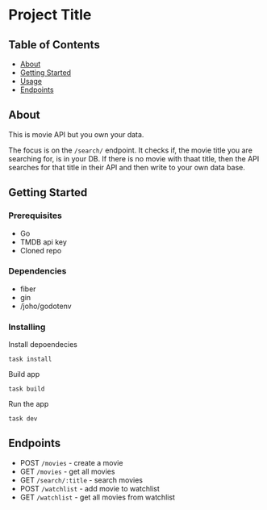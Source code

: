 # Project Title

## Table of Contents
+ [About](#about)
+ [Getting Started](#getting_started)
+ [Usage](#usage)
+ [Endpoints](../Endpoints)

## About <a name = "about"></a>
This is movie API but you own your data.

The focus is on the `/search/` endpoint. It checks if, the movie title you are searching for, is in your DB. If there is no movie with thaat title, then the API searches for that title in their API and then write to your own data base. 

## Getting Started <a name = "getting_started"></a>

### Prerequisites
- Go
- TMDB api key
- Cloned repo

### Dependencies
- fiber
- gin
- /joho/godotenv

### Installing

Install depoendecies

```
task install
```

Build app
```
task build
```

Run the app
```
task dev
```

## Endpoints <a name = "usage"></a>

- POST `/movies` - create a movie
- GET `/movies` - get all movies
- GET `/search/:title` - search movies
- POST `/watchlist` - add movie to watchlist
- GET `/watchlist` - get all movies from watchlist
